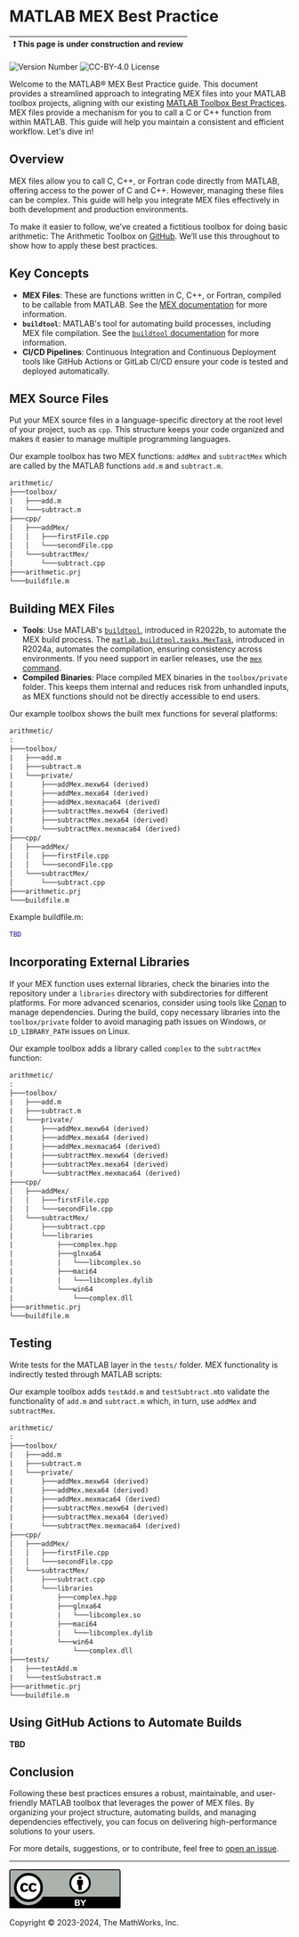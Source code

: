 # MATLAB MEX Best Practice

|:exclamation: This page is under construction and review  |
|----------------------------------------------------------|

![Version Number](https://img.shields.io/github/v/release/mathworks/toolboxdesign?label=version) ![CC-BY-4.0 License](https://img.shields.io/github/license/mathworks/toolboxdesign)

Welcome to the MATLAB&reg; MEX Best Practice guide. This document provides a streamlined approach to integrating MEX files into your MATLAB toolbox projects, aligning with our existing [MATLAB Toolbox Best Practices](README.md). MEX files provide a mechanism for you to call a C or C++ function from within MATLAB. This guide will help you maintain a consistent and efficient workflow.  Let's dive in!

## Overview

MEX files allow you to call C, C++, or Fortran code directly from MATLAB, offering access to the power of C and C++. However, managing these files can be complex. This guide will help you integrate MEX files effectively in both development and production environments.

To make it easier to follow, we’ve created a fictitious toolbox for doing basic arithmetic: The Arithmetic Toolbox on [GitHub](https://github.com/mathworks/arithmetic). We’ll use this throughout to show how to apply these best practices. 

## Key Concepts

- **MEX Files**: These are functions written in C, C++, or Fortran, compiled to be callable from MATLAB.  See the [MEX documentation](https://www.mathworks.com/help/matlab/cpp-mex-file-applications.html) for more information.
- **`buildtool`**: MATLAB's tool for automating build processes, including MEX file compilation.  See the [`buildtool` documentation](https://www.mathworks.com/help/matlab/ref/buildtool.html) for more information.
- **CI/CD Pipelines**: Continuous Integration and Continuous Deployment tools like GitHub Actions or GitLab CI/CD ensure your code is tested and deployed automatically.

## MEX Source Files

Put your MEX source files in a language-specific directory at the root level of your project, such as `cpp`. This structure keeps your code organized and makes it easier to manage multiple programming languages.  

Our example toolbox has two MEX functions:  `addMex` and `subtractMex` which are called by the MATLAB functions `add.m` and `subtract.m`.

``` text
arithmetic/
├───toolbox/
|   ├───add.m
|   └───subtract.m
├───cpp/
│   ├───addMex/
│   │   ├───firstFile.cpp
│   │   └───secondFile.cpp
│   └───subtractMex/
│       └───subtract.cpp
├───arithmetic.prj
└───buildfile.m
```

## Building MEX Files
- **Tools**: Use MATLAB's [`buildtool`](https://www.mathworks.com/help/matlab/ref/buildtool.html), introduced in R2022b, to automate the MEX build process. The [`matlab.buildtool.tasks.MexTask`](https://www.mathworks.com/help/matlab/ref/matlab.buildtool.tasks.mextask-class.html), introduced in R2024a, automates the compilation, ensuring consistency across environments.  If you need support in earlier releases, use the [`mex` command](https://www.mathworks.com/help/matlab/ref/mex.html).
- **Compiled Binaries**: Place compiled MEX binaries in the `toolbox/private` folder. This keeps them internal and reduces risk from unhandled inputs, as MEX functions should not be directly accessible to end users.

Our example toolbox shows the built mex functions for several platforms:

``` text
arithmetic/
:
├───toolbox/
|   ├───add.m
|   ├───subtract.m
|   └───private/
|       ├───addMex.mexw64 (derived)
|       ├───addMex.mexa64 (derived)
|       ├───addMex.mexmaca64 (derived)
|       ├───subtractMex.mexw64 (derived)
|       ├───subtractMex.mexa64 (derived)
|       └───subtractMex.mexmaca64 (derived)
├───cpp/
│   ├───addMex/
│   │   ├───firstFile.cpp
│   │   └───secondFile.cpp
│   └───subtractMex/
│       └───subtract.cpp
├───arithmetic.prj
└───buildfile.m 
```

Example buildfile.m:
``` matlab
TBD
```

## Incorporating External Libraries
 If your MEX function uses external libraries, check the binaries into the repository under a `libraries` directory with subdirectories for different platforms.  For more advanced scenarios, consider using tools like [Conan](https://conan.io/) to manage dependencies. During the build, copy necessary libraries into the `toolbox/private` folder to avoid managing path issues on Windows, or `LD_LIBRARY_PATH` issues on Linux.

Our example toolbox adds a library called `complex` to the `subtractMex` function:

``` text
arithmetic/
:
├───toolbox/
|   ├───add.m
|   ├───subtract.m
|   └───private/
|       ├───addMex.mexw64 (derived)
|       ├───addMex.mexa64 (derived)
|       ├───addMex.mexmaca64 (derived)
|       ├───subtractMex.mexw64 (derived)
|       ├───subtractMex.mexa64 (derived)
|       └───subtractMex.mexmaca64 (derived)
├───cpp/
│   ├───addMex/
│   │   ├───firstFile.cpp
│   │   └───secondFile.cpp
│   └───subtractMex/
│       ├───subtract.cpp
|       └───libraries
|           ├───complex.hpp
|           ├───glnxa64
|           |   └───libcomplex.so
|           ├───maci64
|           |   └───libcomplex.dylib
|           └───win64
|               └───complex.dll
├───arithmetic.prj
└───buildfile.m 
```

## Testing

Write tests for the MATLAB layer in the `tests/` folder. MEX functionality is indirectly tested through MATLAB scripts:

Our example toolbox adds `testAdd.m` and `testSubtract.m`to validate the functionality of `add.m` and `subtract.m` which, in turn, use `addMex` and `subtractMex`.

``` text
arithmetic/
:
├───toolbox/
|   ├───add.m
|   ├───subtract.m
|   └───private/
|       ├───addMex.mexw64 (derived)
|       ├───addMex.mexa64 (derived)
|       ├───addMex.mexmaca64 (derived)
|       ├───subtractMex.mexw64 (derived)
|       ├───subtractMex.mexa64 (derived)
|       └───subtractMex.mexmaca64 (derived)
├───cpp/
│   ├───addMex/
│   │   ├───firstFile.cpp
│   │   └───secondFile.cpp
│   └───subtractMex/
│       ├───subtract.cpp
|       └───libraries
|           ├───complex.hpp
|           ├───glnxa64
|           |   └───libcomplex.so
|           ├───maci64
|           |   └───libcomplex.dylib
|           └───win64
|               └───complex.dll
├───tests/
|   ├───testAdd.m
|   └───testSubstract.m
├───arithmetic.prj
└───buildfile.m 
```

## Using GitHub Actions to Automate Builds
**TBD**

## Conclusion

Following these best practices ensures a robust, maintainable, and user-friendly MATLAB toolbox that leverages the power of MEX files. By organizing your project structure, automating builds, and managing dependencies effectively, you can focus on delivering high-performance solutions to your users.

For more details, suggestions, or to contribute, feel free to [open an issue](https://github.com/mathworks/toolboxdesign/issues/new/choose).

---
[![CC-BY-4.0](images/cc-by-40.png)](https://creativecommons.org/licenses/by/4.0/)

Copyright &copy; 2023-2024, The MathWorks, Inc.
